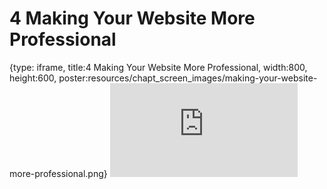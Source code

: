 # 4 Making Your Website More Professional
 
{type: iframe, title:4 Making Your Website More Professional, width:800, height:600, poster:resources/chapt_screen_images/making-your-website-more-professional.png}
![](https://datatrail-jhu.github.io/11_dsjob/no_toc/making-your-website-more-professional.html)
 

 
